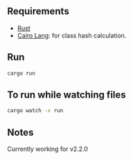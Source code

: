 ## Requirements

- [Rust](https://www.rust-lang.org/tools/install)
- [Cairo Lang](https://www.cairo-lang.org/docs/quickstart.html#quickstart): for class hash calculation.

## Run
  
```bash 
cargo run
```
 
## To run while watching files
 
```bash
cargo watch -x run
``` 

## Notes

Currently working for v2.2.0   
